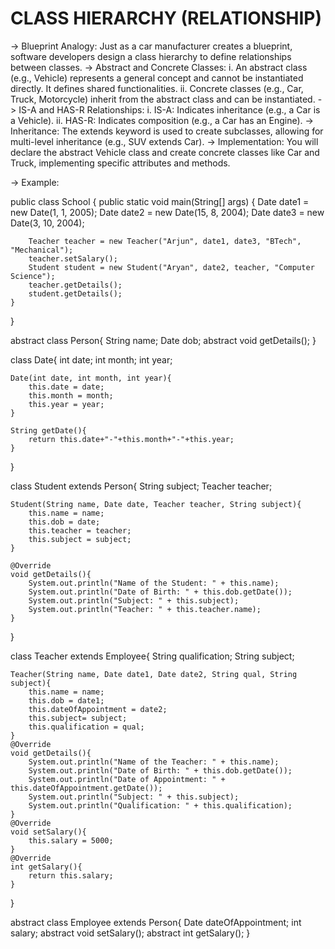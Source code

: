 # CLASS HIERARCHY (RELATIONSHIP)

-> Blueprint Analogy: Just as a car manufacturer creates a blueprint, software developers design a class hierarchy to define relationships between classes.
-> Abstract and Concrete Classes:
    i. An abstract class (e.g., Vehicle) represents a general concept and cannot be instantiated directly. It defines shared functionalities.
    ii. Concrete classes (e.g., Car, Truck, Motorcycle) inherit from the abstract class and can be instantiated.
-> IS-A and HAS-R Relationships:
    i. IS-A: Indicates inheritance (e.g., a Car is a Vehicle).
    ii. HAS-R: Indicates composition (e.g., a Car has an Engine).
-> Inheritance: The extends keyword is used to create subclasses, allowing for multi-level inheritance (e.g., SUV extends Car).
-> Implementation: You will declare the abstract Vehicle class and create concrete classes like Car and Truck, implementing specific attributes and methods.

-> Example:

public class School {
    public static void main(String[] args) {
        Date date1 = new Date(1, 1, 2005);
        Date date2 = new Date(15, 8, 2004);
        Date date3 = new Date(3, 10, 2004);

        Teacher teacher = new Teacher("Arjun", date1, date3, "BTech", "Mechanical");
        teacher.setSalary();
        Student student = new Student("Aryan", date2, teacher, "Computer Science");
        teacher.getDetails();
        student.getDetails();
    }
}

abstract class Person{
    String name;
    Date dob;
    abstract void getDetails();
}

class Date{
    int date;
    int month;
    int year;

    Date(int date, int month, int year){
        this.date = date;
        this.month = month;
        this.year = year;
    }

    String getDate(){
        return this.date+"-"+this.month+"-"+this.year;
    }
}

class Student extends Person{
    String subject;
    Teacher teacher;

    Student(String name, Date date, Teacher teacher, String subject){
        this.name = name;
        this.dob = date;
        this.teacher = teacher;
        this.subject = subject;
    }

    @Override
    void getDetails(){
        System.out.println("Name of the Student: " + this.name);
        System.out.println("Date of Birth: " + this.dob.getDate());
        System.out.println("Subject: " + this.subject);
        System.out.println("Teacher: " + this.teacher.name);
    }
}

class Teacher extends Employee{
    String qualification;
    String subject;

    Teacher(String name, Date date1, Date date2, String qual, String subject){
        this.name = name;
        this.dob = date1;
        this.dateOfAppointment = date2;
        this.subject= subject;
        this.qualification = qual;
    }
    @Override
    void getDetails(){
        System.out.println("Name of the Teacher: " + this.name);
        System.out.println("Date of Birth: " + this.dob.getDate());
        System.out.println("Date of Appointment: " + this.dateOfAppointment.getDate());
        System.out.println("Subject: " + this.subject);
        System.out.println("Qualification: " + this.qualification);
    }
    @Override
    void setSalary(){
        this.salary = 5000;
    }
    @Override
    int getSalary(){
        return this.salary;
    }
}

abstract class Employee extends Person{
    Date dateOfAppointment;
    int salary;
    abstract void setSalary();
    abstract int getSalary();
}